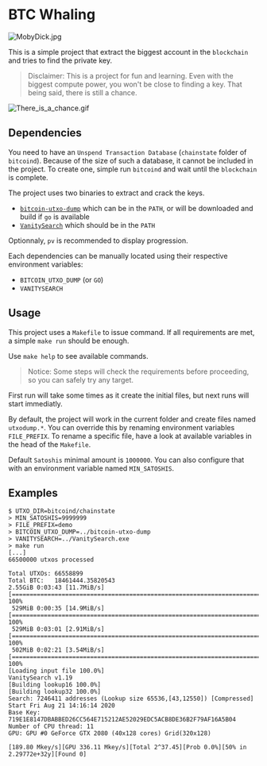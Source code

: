 # BTC Whaling

![MobyDick.jpg](https://songazine.fr/v2/wp-content/uploads/2019/12/moby-dick-pix-720x406.jpg)

This is a simple project that extract the biggest account in the `blockchain`
and tries to find the private key.

> Disclaimer: This is a project for fun and learning. Even with the biggest
> compute power, you won't be close to finding a key. That being said,
> there is still a chance.

![There_is_a_chance.gif](https://i.giphy.com/media/8vDbvPMP3tGF2/giphy.gif)


## Dependencies

You need to have an `Unspend Transaction Database` (`chainstate` folder of `bitcoind`).
Because of the size of such a database, it cannot be included in the project.
To create one, simple run `bitcoind` and wait until the `blockchain` is complete.

The project uses two binaries to extract and crack the keys.
  - [`bitcoin-utxo-dump`](https://github.com/in3rsha/bitcoin-utxo-dump) which can be in the `PATH`, or will be downloaded and build if `go` is available
  - [`VanitySearch`](https://github.com/JeanLucPons/VanitySearch) which should be in the `PATH`

Optionnaly, `pv` is recommended to display progression.

Each dependencies can be manually located using their respective environment variables:
  - `BITCOIN_UTXO_DUMP` (or `GO`)
  - `VANITYSEARCH`


## Usage

This project uses a `Makefile` to issue command.
If all requirements are met, a simple `make run` should be enough.

Use `make help` to see available commands.

> Notice: Some steps will check the requirements before proceeding,
> so you can safely try any target.

First run will take some times as it create the initial files, 
but next runs will start immediatly.

By default, the project will work in the current folder and create files named `utxodump.*`.
You can override this by renaming environment variables `FILE_PREFIX`. 
To rename a specific file, have a look at available variables in the head of the `Makefile`.

Default `Satoshis` minimal amount is `1000000`. You can also configure that with an 
environment variable named `MIN_SATOSHIS`.


## Examples

```
$ UTXO_DIR=bitcoind/chainstate
> MIN_SATOSHIS=9999999
> FILE_PREFIX=demo
> BITCOIN_UTXO_DUMP=../bitcoin-utxo-dump
> VANITYSEARCH=../VanitySearch.exe
> make run
[...]
66500000 utxos processed

Total UTXOs: 66558899
Total BTC:   18461444.35820543
2.55GiB 0:03:43 [11.7MiB/s] [=======================================================================>] 100%
 529MiB 0:00:35 [14.9MiB/s] [=======================================================================>] 100%
 529MiB 0:03:01 [2.91MiB/s] [=======================================================================>] 100%
 502MiB 0:02:21 [3.54MiB/s] [=======================================================================>] 100%
[Loading input file 100.0%]
VanitySearch v1.19
[Building lookup16 100.0%]
[Building lookup32 100.0%]
Search: 7246411 addresses (Lookup size 65536,[43,12550]) [Compressed]
Start Fri Aug 21 14:16:14 2020
Base Key: 719E1E8147DBABBED26CC564E715212AE52029EDC5ACB8DE36B2F79AF16A5B04
Number of CPU thread: 11
GPU: GPU #0 GeForce GTX 2080 (40x128 cores) Grid(320x128)

[189.80 Mkey/s][GPU 336.11 Mkey/s][Total 2^37.45][Prob 0.0%][50% in 2.29772e+32y][Found 0]
```

